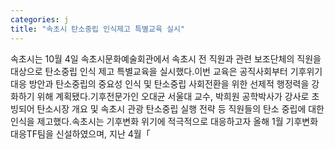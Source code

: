 ```yaml
---
categories: j
title: "속초시 탄소중립 인식제고 특별교육 실시"
---
```

속초시는 10월 4일 속초시문화예술회관에서 속초시 전 직원과 관련 보조단체의 직원을 대상으로 탄소중립 인식 제고 특별교육을 실시했다.이번 교육은 공직사회부터 기후위기 대응 방안과 탄소중립의 중요성 인식 및 탄소중립 사회전환을 위한 선제적 행정력을 강화하기 위해 계획됐다.기후전문가인 오대균 서울대 교수, 박희원 공학박사가 강사로 초빙되어 탄소시장 개요 및 속초시 관광 탄소중립 실행 전략 등 직원들의 탄소 중립에 대한 인식을 제고했다.속초시는 기후변화 위기에 적극적으로 대응하고자 올해 1월 기후변화대응TF팀을 신설하였으며, 지난 4월「
